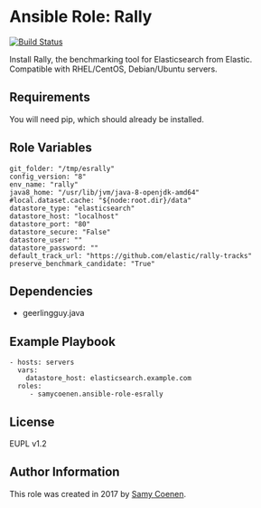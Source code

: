 Ansible Role: Rally
=========

[![Build Status](https://travis-ci.org/SamyCoenen/ansible-role-esrally.svg?branch=master)](https://travis-ci.org/SamyCoenen/ansible-role-esrally)

Install Rally, the benchmarking tool for Elasticsearch from Elastic. Compatible with RHEL/CentOS, Debian/Ubuntu servers.

Requirements
------------

You will need pip, which should already be installed.

Role Variables
--------------

    git_folder: "/tmp/esrally"
    config_version: "8"
    env_name: "rally"
    java8_home: "/usr/lib/jvm/java-8-openjdk-amd64"
    #local.dataset.cache: "${node:root.dir}/data"
    datastore_type: "elasticsearch"
    datastore_host: "localhost"
    datastore_port: "80"
    datastore_secure: "False"
    datastore_user: ""
    datastore_password: ""
    default_track_url: "https://github.com/elastic/rally-tracks"
    preserve_benchmark_candidate: "True"

Dependencies
------------

  - geerlingguy.java

Example Playbook
----------------

    - hosts: servers
      vars:
        datastore_host: elasticsearch.example.com
      roles:
         - samycoenen.ansible-role-esrally

License
-------

EUPL v1.2

Author Information
------------------


This role was created in 2017 by [Samy Coenen](https://www.samycoenen.be/).
